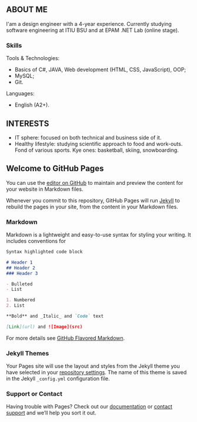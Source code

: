 ## ABOUT ME

I'am a design engineer with a 4-year experience. Currently studying software engineering at ITIU BSU and at EPAM .NET Lab (online stage). 

### Skills

Tools & Technologies: 
- Basics of C#, JAVA, Web development (HTML, CSS, JavaScript), OOP;
- MySQL;
- Git.

Languages:
- English (A2+).

## INTERESTS
 
- IT sphere: focused on both technical and business side of it.
- Healthy lifestyle: studying scientific approach to food and work-outs. Fond of various sports. Kye ones: basketball, skiing, snowboarding.  










## Welcome to GitHub Pages

You can use the [editor on GitHub](https://github.com/AGoravskiy/AGoravskiy.github.io/edit/master/README.md) to maintain and preview the content for your website in Markdown files.

Whenever you commit to this repository, GitHub Pages will run [Jekyll](https://jekyllrb.com/) to rebuild the pages in your site, from the content in your Markdown files.

### Markdown

Markdown is a lightweight and easy-to-use syntax for styling your writing. It includes conventions for

```markdown
Syntax highlighted code block

# Header 1
## Header 2
### Header 3

- Bulleted
- List

1. Numbered
2. List

**Bold** and _Italic_ and `Code` text

[Link](url) and ![Image](src)
```

For more details see [GitHub Flavored Markdown](https://guides.github.com/features/mastering-markdown/).

### Jekyll Themes

Your Pages site will use the layout and styles from the Jekyll theme you have selected in your [repository settings](https://github.com/AGoravskiy/AGoravskiy.github.io/settings). The name of this theme is saved in the Jekyll `_config.yml` configuration file.

### Support or Contact

Having trouble with Pages? Check out our [documentation](https://help.github.com/categories/github-pages-basics/) or [contact support](https://github.com/contact) and we’ll help you sort it out.
